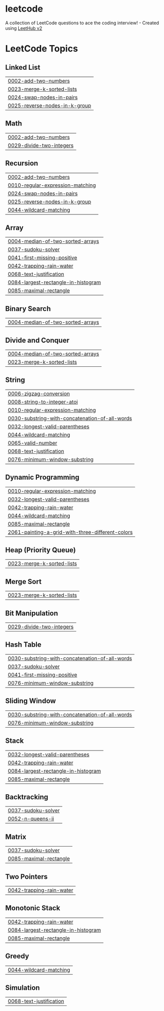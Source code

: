 # leetcode
A collection of LeetCode questions to ace the coding interview! - Created using [LeetHub v2](https://github.com/arunbhardwaj/LeetHub-2.0)

<!---LeetCode Topics Start-->
# LeetCode Topics
## Linked List
|  |
| ------- |
| [0002-add-two-numbers](https://github.com/123harshitaagrawal/leetcode/tree/master/0002-add-two-numbers) |
| [0023-merge-k-sorted-lists](https://github.com/123harshitaagrawal/leetcode/tree/master/0023-merge-k-sorted-lists) |
| [0024-swap-nodes-in-pairs](https://github.com/123harshitaagrawal/leetcode/tree/master/0024-swap-nodes-in-pairs) |
| [0025-reverse-nodes-in-k-group](https://github.com/123harshitaagrawal/leetcode/tree/master/0025-reverse-nodes-in-k-group) |
## Math
|  |
| ------- |
| [0002-add-two-numbers](https://github.com/123harshitaagrawal/leetcode/tree/master/0002-add-two-numbers) |
| [0029-divide-two-integers](https://github.com/123harshitaagrawal/leetcode/tree/master/0029-divide-two-integers) |
## Recursion
|  |
| ------- |
| [0002-add-two-numbers](https://github.com/123harshitaagrawal/leetcode/tree/master/0002-add-two-numbers) |
| [0010-regular-expression-matching](https://github.com/123harshitaagrawal/leetcode/tree/master/0010-regular-expression-matching) |
| [0024-swap-nodes-in-pairs](https://github.com/123harshitaagrawal/leetcode/tree/master/0024-swap-nodes-in-pairs) |
| [0025-reverse-nodes-in-k-group](https://github.com/123harshitaagrawal/leetcode/tree/master/0025-reverse-nodes-in-k-group) |
| [0044-wildcard-matching](https://github.com/123harshitaagrawal/leetcode/tree/master/0044-wildcard-matching) |
## Array
|  |
| ------- |
| [0004-median-of-two-sorted-arrays](https://github.com/123harshitaagrawal/leetcode/tree/master/0004-median-of-two-sorted-arrays) |
| [0037-sudoku-solver](https://github.com/123harshitaagrawal/leetcode/tree/master/0037-sudoku-solver) |
| [0041-first-missing-positive](https://github.com/123harshitaagrawal/leetcode/tree/master/0041-first-missing-positive) |
| [0042-trapping-rain-water](https://github.com/123harshitaagrawal/leetcode/tree/master/0042-trapping-rain-water) |
| [0068-text-justification](https://github.com/123harshitaagrawal/leetcode/tree/master/0068-text-justification) |
| [0084-largest-rectangle-in-histogram](https://github.com/123harshitaagrawal/leetcode/tree/master/0084-largest-rectangle-in-histogram) |
| [0085-maximal-rectangle](https://github.com/123harshitaagrawal/leetcode/tree/master/0085-maximal-rectangle) |
## Binary Search
|  |
| ------- |
| [0004-median-of-two-sorted-arrays](https://github.com/123harshitaagrawal/leetcode/tree/master/0004-median-of-two-sorted-arrays) |
## Divide and Conquer
|  |
| ------- |
| [0004-median-of-two-sorted-arrays](https://github.com/123harshitaagrawal/leetcode/tree/master/0004-median-of-two-sorted-arrays) |
| [0023-merge-k-sorted-lists](https://github.com/123harshitaagrawal/leetcode/tree/master/0023-merge-k-sorted-lists) |
## String
|  |
| ------- |
| [0006-zigzag-conversion](https://github.com/123harshitaagrawal/leetcode/tree/master/0006-zigzag-conversion) |
| [0008-string-to-integer-atoi](https://github.com/123harshitaagrawal/leetcode/tree/master/0008-string-to-integer-atoi) |
| [0010-regular-expression-matching](https://github.com/123harshitaagrawal/leetcode/tree/master/0010-regular-expression-matching) |
| [0030-substring-with-concatenation-of-all-words](https://github.com/123harshitaagrawal/leetcode/tree/master/0030-substring-with-concatenation-of-all-words) |
| [0032-longest-valid-parentheses](https://github.com/123harshitaagrawal/leetcode/tree/master/0032-longest-valid-parentheses) |
| [0044-wildcard-matching](https://github.com/123harshitaagrawal/leetcode/tree/master/0044-wildcard-matching) |
| [0065-valid-number](https://github.com/123harshitaagrawal/leetcode/tree/master/0065-valid-number) |
| [0068-text-justification](https://github.com/123harshitaagrawal/leetcode/tree/master/0068-text-justification) |
| [0076-minimum-window-substring](https://github.com/123harshitaagrawal/leetcode/tree/master/0076-minimum-window-substring) |
## Dynamic Programming
|  |
| ------- |
| [0010-regular-expression-matching](https://github.com/123harshitaagrawal/leetcode/tree/master/0010-regular-expression-matching) |
| [0032-longest-valid-parentheses](https://github.com/123harshitaagrawal/leetcode/tree/master/0032-longest-valid-parentheses) |
| [0042-trapping-rain-water](https://github.com/123harshitaagrawal/leetcode/tree/master/0042-trapping-rain-water) |
| [0044-wildcard-matching](https://github.com/123harshitaagrawal/leetcode/tree/master/0044-wildcard-matching) |
| [0085-maximal-rectangle](https://github.com/123harshitaagrawal/leetcode/tree/master/0085-maximal-rectangle) |
| [2061-painting-a-grid-with-three-different-colors](https://github.com/123harshitaagrawal/leetcode/tree/master/2061-painting-a-grid-with-three-different-colors) |
## Heap (Priority Queue)
|  |
| ------- |
| [0023-merge-k-sorted-lists](https://github.com/123harshitaagrawal/leetcode/tree/master/0023-merge-k-sorted-lists) |
## Merge Sort
|  |
| ------- |
| [0023-merge-k-sorted-lists](https://github.com/123harshitaagrawal/leetcode/tree/master/0023-merge-k-sorted-lists) |
## Bit Manipulation
|  |
| ------- |
| [0029-divide-two-integers](https://github.com/123harshitaagrawal/leetcode/tree/master/0029-divide-two-integers) |
## Hash Table
|  |
| ------- |
| [0030-substring-with-concatenation-of-all-words](https://github.com/123harshitaagrawal/leetcode/tree/master/0030-substring-with-concatenation-of-all-words) |
| [0037-sudoku-solver](https://github.com/123harshitaagrawal/leetcode/tree/master/0037-sudoku-solver) |
| [0041-first-missing-positive](https://github.com/123harshitaagrawal/leetcode/tree/master/0041-first-missing-positive) |
| [0076-minimum-window-substring](https://github.com/123harshitaagrawal/leetcode/tree/master/0076-minimum-window-substring) |
## Sliding Window
|  |
| ------- |
| [0030-substring-with-concatenation-of-all-words](https://github.com/123harshitaagrawal/leetcode/tree/master/0030-substring-with-concatenation-of-all-words) |
| [0076-minimum-window-substring](https://github.com/123harshitaagrawal/leetcode/tree/master/0076-minimum-window-substring) |
## Stack
|  |
| ------- |
| [0032-longest-valid-parentheses](https://github.com/123harshitaagrawal/leetcode/tree/master/0032-longest-valid-parentheses) |
| [0042-trapping-rain-water](https://github.com/123harshitaagrawal/leetcode/tree/master/0042-trapping-rain-water) |
| [0084-largest-rectangle-in-histogram](https://github.com/123harshitaagrawal/leetcode/tree/master/0084-largest-rectangle-in-histogram) |
| [0085-maximal-rectangle](https://github.com/123harshitaagrawal/leetcode/tree/master/0085-maximal-rectangle) |
## Backtracking
|  |
| ------- |
| [0037-sudoku-solver](https://github.com/123harshitaagrawal/leetcode/tree/master/0037-sudoku-solver) |
| [0052-n-queens-ii](https://github.com/123harshitaagrawal/leetcode/tree/master/0052-n-queens-ii) |
## Matrix
|  |
| ------- |
| [0037-sudoku-solver](https://github.com/123harshitaagrawal/leetcode/tree/master/0037-sudoku-solver) |
| [0085-maximal-rectangle](https://github.com/123harshitaagrawal/leetcode/tree/master/0085-maximal-rectangle) |
## Two Pointers
|  |
| ------- |
| [0042-trapping-rain-water](https://github.com/123harshitaagrawal/leetcode/tree/master/0042-trapping-rain-water) |
## Monotonic Stack
|  |
| ------- |
| [0042-trapping-rain-water](https://github.com/123harshitaagrawal/leetcode/tree/master/0042-trapping-rain-water) |
| [0084-largest-rectangle-in-histogram](https://github.com/123harshitaagrawal/leetcode/tree/master/0084-largest-rectangle-in-histogram) |
| [0085-maximal-rectangle](https://github.com/123harshitaagrawal/leetcode/tree/master/0085-maximal-rectangle) |
## Greedy
|  |
| ------- |
| [0044-wildcard-matching](https://github.com/123harshitaagrawal/leetcode/tree/master/0044-wildcard-matching) |
## Simulation
|  |
| ------- |
| [0068-text-justification](https://github.com/123harshitaagrawal/leetcode/tree/master/0068-text-justification) |
<!---LeetCode Topics End-->